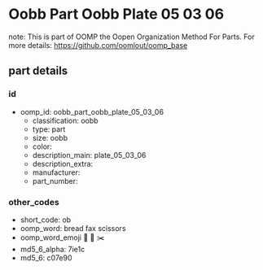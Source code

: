 # Oobb Part Oobb Plate 05 03 06  

note: This is part of OOMP the Oopen Organization Method For Parts. For more details: https://github.com/oomlout/oomp_base

##  part details





### id
* oomp_id: oobb_part_oobb_plate_05_03_06
  * classification: oobb
  * type: part
  * size: oobb
  * color: 
  * description_main: plate_05_03_06
  * description_extra: 
  * manufacturer: 
  * part_number: 

### other_codes
* short_code: ob
* oomp_word: bread fax scissors
* oomp_word_emoji :bread: :fax: :scissors:
* md5_6_alpha: 7ie1c
* md5_6: c07e90